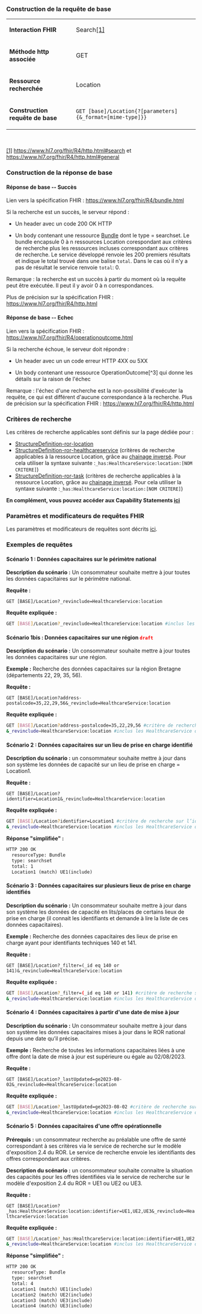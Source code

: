 <!-- Consultation des données capacitaires -->

###  Construction de la requête de base

<table>
<tbody>
<tr>
<td width="215">
<p><strong>Interaction FHIR</strong></p>
</td>
<td width="465">
<p>Search<a href="#_ftn1" name="_ftnref1">[1]</a></p>
</td>
</tr>
<tr>
<td width="215">
<p><strong>M&eacute;thode http associ&eacute;e</strong></p>
</td>
<td width="465">
<p>GET</p>
</td>
</tr>
<tr>
<td width="215">
<p><strong>Ressource recherch&eacute;e</strong></p>
</td>
<td width="465">
<p>Location</p>
</td>
</tr>
<tr>
<td width="215">
<p><strong>Construction requ&ecirc;te de base</strong></p>
</td>
<td width="465">
<p><code>GET [base]/Location{?[parameters]{&amp;_format=[mime-type]}}</code></p>
</td>
</tr>
</tbody>
</table>
<p>&nbsp;</p>
<p><a href="#_ftnref1" name="_ftn1">[1]</a> <a href="https://www.hl7.org/fhir/R4/http.html#search">https://www.hl7.org/fhir/R4/http.html#search</a> et <a href="https://www.hl7.org/fhir/R4/http.html#general">https://www.hl7.org/fhir/R4/http.html#general</a></p>

### Construction de la réponse de base

#### Réponse de base -- Succès

Lien vers la spécification FHIR : <https://www.hl7.org/fhir/R4/bundle.html>

Si la recherche est un succès, le serveur répond :

-   Un header avec un code 200 OK HTTP

-   Un body contenant une ressource [Bundle](https://www.hl7.org/fhir/R4/bundle.html) dont le type =
    searchset.
    Le bundle encapsule 0 à n ressources Location corespondant aux
    critères de recherche plus les ressources incluses correspondant aux
    critères de recherche.
    Le service développé renvoie les 200 premiers résultats et indique
    le total trouvé dans une balise `total`. Dans le cas où il n'y a
    pas de résultat le service renvoie `total`: 0.

Remarque : la recherche est un succès à partir du moment où la requête
peut être exécutée. Il peut il y avoir 0 à n correspondances.

Plus de précision sur la spécification FHIR :
https://www.hl7.org/fhir/R4/http.html

#### Réponse de base -- Echec

Lien vers la spécification FHIR :
<https://www.hl7.org/fhir/R4/operationoutcome.html>

Si la recherche échoue, le serveur doit répondre :

-   Un header avec un un code erreur HTTP 4XX ou 5XX

-   Un body contenant une ressource OperationOutcome[^3] qui donne les
    détails sur la raison de l'échec

Remarque : l'échec d'une recherche est la non-possibilité d'exécuter la
requête, ce qui est différent d'aucune correspondance à la recherche.
Plus de précision sur la spécification FHIR :
<https://www.hl7.org/fhir/R4/http.html>

### Critères de recherche

  Les critères de recherche applicables sont définis sur la page dédiée pour :
-    [StructureDefinition-ror-location](search_param.html#structuredefinition-ror-location)
-    [StructureDefinition-ror-healthcareservice](search_param.html#structuredefinition-ror-healthcareservice) (critères de recherche applicables à la ressource Location, grâce au [chainage inversé](https://www.hl7.org/fhir/R4/search.html#has). Pour cela utiliser la syntaxe suivante :`_has:HealthcareService:location:[NOM CRITERE]`)
-    [StructureDefinition-ror-task](search_param.html#structuredefinition-ror-task) (critères de recherche applicables à la ressource Location, grâce au [chainage inversé](https://www.hl7.org/fhir/R4/search.html#has). Pour cela utiliser la syntaxe suivante :`_has:HealthcareService:location:[NOM CRITERE]`)

**En complément, vous pouvez accéder aux Capability Statements [ici](artifacts.html#behavior-capability-statements)**

### Paramètres et modificateurs de requêtes FHIR

Les paramètres et modificateurs de requêtes sont décrits [ici](modifiers.html).

### Exemples de requêtes

#### Scénario 1 : Données capacitaires sur le périmètre national

**Description du scénario :** Un consommateur souhaite mettre à jour toutes les données capacitaires sur le périmètre national.

**Requête :**

`GET [BASE]/Location?_revinclude=HealthcareService:location`

**Requête expliquée :**

```sh
GET [BASE]/Location?_revinclude=HealthcareService:location #inclus les HealthcareService qui référencent les Location
```

#### Scénario 1bis : Données capacitaires sur une région <code><span style="color: #ff0000;">draft</span></code>

**Description du scénario :** Un consommateur souhaite mettre à jour toutes les données capacitaires sur une région.

**Exemple :** Recherche des données capacitaires sur la région Bretagne (départements 22, 29, 35, 56). 

**Requête :**

`GET [BASE]/Location?address-postalcode=35,22,29,56&_revinclude=HealthcareService:location`

**Requête expliquée :**

```sh
GET [BASE]/Location?address-postalcode=35,22,29,56 #critère de recherche sur les codes postaux commencant par les valeurs choisies
&_revinclude=HealthcareService:location #inclus les HealthcareService qui référencent les Location
```


#### Scénario 2 : Données capacitaires sur un lieu de prise en charge identifié

**Description du scénario :** un consommateur souhaite mettre à jour dans son système les données de capacité sur un lieu de prise en charge = Location1.

**Requête :**

`GET [BASE]/Location?identifier=Location1&_revinclude=HealthcareService:location`

**Requête expliquée :**

```sh
GET [BASE]/Location?identifier=Location1 #critère de recherche sur l’identifiant technique du lieu de prise en charge
&_revinclude=HealthcareService:location #inclus les HealthcareService qui référencent les Location
```

**Réponse "simplifiée" :**
```xml
HTTP 200 OK
  resourceType: Bundle
  type: searchset
  total: 1
  Location1 (match) UE1(include)
```

#### Scénario 3 : Données capacitaires sur plusieurs lieux de prise en charge identifiés

**Description du scénario :** Un consommateur souhaite mettre à jour dans son système les données de capacité en lits/places de certains lieux de prise en charge (il connait les identifiants et demande à lire la liste de ces données capacitaires).

**Exemple :** Recherche des données capacitaires des lieux de prise en charge ayant pour identifiants techniques 140 et 141.

**Requête :**

`GET [BASE]/Location?_filter=(_id eq 140 or 141)&_revinclude=HealthcareService:location`

**Requête expliquée :**

```sh
GET [BASE]/Location?_filter=(_id eq 140 or 141) #critère de recherche sur l’identifiant technique du lieu de prise en charge
&_revinclude=HealthcareService:location #inclus les HealthcareService qui référencent les Location
```

####  Scénario 4 : Données capacitaires à partir d'une date de mise à jour

**Description du scénario :** Un consommateur souhaite mettre à jour dans son système les données capacitaires mises à jour dans le ROR national depuis une date qu’il précise.

**Exemple :** Recherche de toutes les informations capacitaires liées à une offre dont la date de mise à jour est supérieure ou égale au 02/08/2023.

**Requête :**

`GET [BASE]/Location?_lastUpdated=ge2023-08-02&_revinclude=HealthcareService:location`

**Requête expliquée :**
```sh
GET [BASE]/Location?_lastUpdated=ge2023-08-02 #critère de recherche sur la date de mise à jour/ge=greater or equal
&_revinclude=HealthcareService:location #inclus les HealthcareService qui référencent les Location
```

#### Scénario 5 : Données capacitaires d'une offre opérationnelle

**Prérequis :** un consommateur recherche au préalable une offre de santé correspondant à ses critères via le service de recherche
sur le modèle d\'exposition 2.4 du ROR. Le service de recherche envoie les identifiants des offres correspondant aux critères.

**Description du scénario :** un consommateur souhaite connaitre la situation des capacités pour les offres identifiées via le service de recherche sur le modèle d\'exposition 2.4 du ROR = UE1 ou UE2 ou UE3.

**Requête :**

`GET [BASE]/Location?_has:HealthcareService:location:identifier=UE1,UE2,UE3&_revinclude=HealthcareService:location`

**Requête expliquée :**

```sh
GET [BASE]/Location?_has:HealthcareService:location:identifier=UE1,UE2,UE3 #critère de recherche sur l’identifiant de l’offre. Utilisation _has (reverse chaining) car c’est HealthcareService qui fait référence à Location. 
&_revinclude=HealthcareService:location #inclus les HealthcareService qui référencent les Location
```

**Réponse "simplifiée" :**
```xml
HTTP 200 OK
  resourceType: Bundle
  type: searchset
  total: 4
  Location1 (match) UE1(include)
  Location2 (match) UE2(include)
  Location3 (match) UE3(include)
  Location4 (match) UE3(include)
```